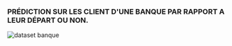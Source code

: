 ### **PRÉDICTION SUR LES CLIENT D'UNE BANQUE PAR RAPPORT A LEUR DÉPART OU NON.**


![dataset banque](https://user-images.githubusercontent.com/82275987/157844581-9b6e8f62-d3be-4bab-be11-cacf46f6c60b.PNG)
